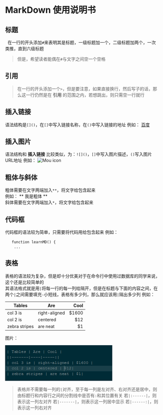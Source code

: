# MarkDown 使用说明书

## 标题
   在一行的开头添加`#`来表明其是标题，一级标题加一个，二级标题加两个，一次类推，直到六级标题
  > 但是，希望读者能偶在`#`与文字之间空一个空格
  
## 引用 
  > 在一行的开头添加一个`>`，但是要注意，如果直接换行，然后写子的话，那么这一行仍然是在 **引用** 的范围之内，若想跳出，则只需空一行就行

## 插入链接 
   语法结构是`[]()`，在`[]`中写入链接名称，在`()`中写入链接的地址 
   例如：  [百度](www.baidu.com)

## 插入图片 
   语法结构和 **插入链接** 比较类似，为：`![]()`，`[]`中写入图片描述，`()`写入图片URL地址 
   例如：  ![Mou icon](http://mouapp.com/Mou_128.png)
  
## 粗体与斜体 
   粗体需要在文字两端加入`**`，将文字给包含起来  
   例如： 
   ** 我是粗体 **  
   斜体需要在文字两端加入`*`，将文字给包含起来  

## 代码框 
   代码框的语法较为简单，只需要将代码用给包含起来 
   例如：  
```
   function learnMD() {
    ...
```
  
## 表格
   表格的语法较为复杂，但是却十分优美对于在命令行中使用过数据库的同学来说，这个还是比较简单的  
   其语法格式就是用`|`将每一行的每一列给隔开，但是在标题与下面的内容之间，在两个`|`之间需要填充`-`小短线，表格有多少列，那么就应该用`|`隔出多少列 
   例如： 

| Tables  | Are | Cool |
|---------|-----|-----:|
| col 3 is | right-aligned | $1600 |
| col 2 is | centered | $12|
| zebra stripes | are neat | $1| 

  图片：

  ![表格代码图片](a.png)

  > 表格并不需要每一列的`|`对齐，至于每一列是左对齐、右对齐还是居中，则由标题行和内容行之间的分割线中是否有`:`和其位置有关
  若`|:------|`，则表示这一列左对齐
  若`|-------|`，则表示这一列居中显示
  若`|------:|`，则表示这一列右对齐
